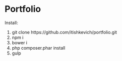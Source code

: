 # Portfolio

<p>Install:</p>
<ol>
	<li>git clone https://github.com/itishkevich/portfolio.git</li>
	<li>npm i</li>
	<li>bower i</li>
	<li>php composer.phar install</li>
	<li>gulp</li>
</ol>
